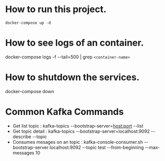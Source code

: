 # How to run this project.
```
docker-compose up -d
```

# How to see logs of an container.
docker-compose logs -f --tail=500 | grep `<container-name>`

# How to shutdown the services.
docker-compose down


# Common Kafka Commands
* Get list topic                  : kafka-topics --bootstrap-server=<host:port> --list
* Get topic detail                : kafka-topics --bootstrap-server=localhost:9092 --describe --topic <topic-name>
* Consumes mesages on an topic    : kafka-console-consumer.sh --bootstrap-server localhost:9092 --topic test --from-beginning --max-messages 10
